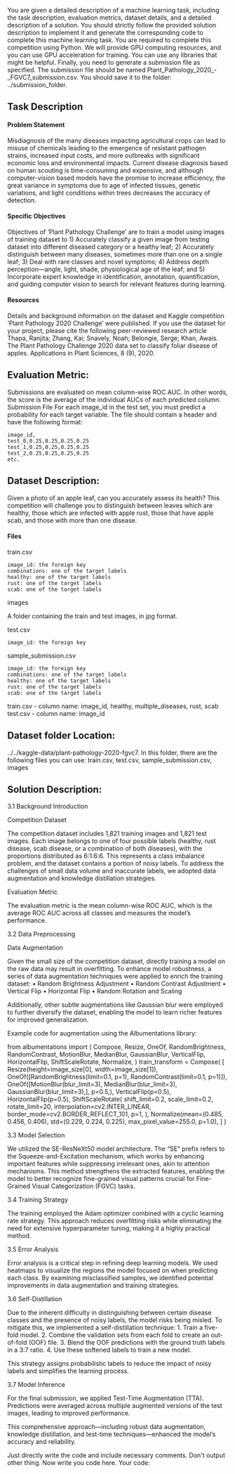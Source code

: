 You are given a detailed description of a machine learning task, including the task description, evaluation metrics, dataset details, and a detailed description of a solution.
You should strictly follow the provided solution description to implement it and generate the corresponding code to complete this machine learning task.
You are required to complete this competition using Python. We will provide GPU computing resources, and you can use GPU acceleration for training.
You can use any libraries that might be helpful.
Finally, you need to generate a submission file as specified. The submission file should be named Plant_Pathology_2020_-_FGVC7_submission.csv. You should save it to the folder: ../submission_folder.

## Task Description
#### Problem Statement
Misdiagnosis of the many diseases impacting agricultural crops can lead to misuse of chemicals leading to the emergence of resistant pathogen strains, increased input costs, and more outbreaks with significant economic loss and environmental impacts. Current disease diagnosis based on human scouting is time-consuming and expensive, and although computer-vision based models have the promise to increase efficiency, the great variance in symptoms due to age of infected tissues, genetic variations, and light conditions within trees decreases the accuracy of detection. 
#### Specific Objectives
Objectives of ‘Plant Pathology Challenge’ are to train a model using images of training dataset to 1) Accurately classify a given image from testing dataset into different diseased category or a healthy leaf; 2) Accurately distinguish between many diseases, sometimes more than one on a single leaf; 3) Deal with rare classes and novel symptoms; 4) Address depth perception—angle, light, shade, physiological age of the leaf; and 5) Incorporate expert knowledge in identification, annotation, quantification, and guiding computer vision to search for relevant features during learning. 
#### Resources
Details and background information on the dataset and Kaggle competition ‘Plant Pathology 2020 Challenge’ were published. If you use the dataset for your project, please cite the following peer-reviewed research article
Thapa, Ranjita; Zhang, Kai; Snavely, Noah; Belongie, Serge; Khan, Awais. The Plant Pathology Challenge 2020 data set to classify foliar disease of apples. Applications in Plant Sciences, 8 (9), 2020.


##  Evaluation Metric:
Submissions are evaluated on mean column-wise ROC AUC. In other words, the score is the average of the individual AUCs of each predicted column. 
Submission File
For each image_id in the test set, you must predict a probability for each target variable. The file should contain a header and have the following format:

    image_id,
    test_0,0.25,0.25,0.25,0.25
    test_1,0.25,0.25,0.25,0.25
    test_2,0.25,0.25,0.25,0.25
    etc.

##  Dataset Description:
Given a photo of an apple leaf, can you accurately assess its health? This competition will challenge you to distinguish between leaves which are healthy, those which are infected with apple rust, those that have apple scab, and those with more than one disease. 
#### Files
train.csv

    image_id: the foreign key
    combinations: one of the target labels
    healthy: one of the target labels
    rust: one of the target labels
    scab: one of the target labels

images

A folder containing the train and test images, in jpg format.

test.csv

    image_id: the foreign key

sample_submission.csv

    image_id: the foreign key
    combinations: one of the target labels
    healthy: one of the target labels
    rust: one of the target labels
    scab: one of the target labels

train.csv - column name: image_id, healthy, multiple_diseases, rust, scab
test.csv - column name: image_id


## Dataset folder Location: 
../../kaggle-data/plant-pathology-2020-fgvc7. In this folder, there are the following files you can use: train.csv, test.csv, sample_submission.csv, images

## Solution Description:
3.1 Background Introduction

Competition Dataset

The competition dataset includes 1,821 training images and 1,821 test images. Each image belongs to one of four possible labels (healthy, rust disease, scab disease, or a combination of both diseases), with the proportions distributed as 6:1:6:6. This represents a class imbalance problem, and the dataset contains a portion of noisy labels. To address the challenges of small data volume and inaccurate labels, we adopted data augmentation and knowledge distillation strategies.

Evaluation Metric

The evaluation metric is the mean column-wise ROC AUC, which is the average ROC AUC across all classes and measures the model’s performance.

3.2 Data Preprocessing

Data Augmentation

Given the small size of the competition dataset, directly training a model on the raw data may result in overfitting. To enhance model robustness, a series of data augmentation techniques were applied to enrich the training dataset:
	•	Random Brightness Adjustment
	•	Random Contrast Adjustment
	•	Vertical Flip
	•	Horizontal Flip
	•	Random Rotation and Scaling

Additionally, other subtle augmentations like Gaussian blur were employed to further diversify the dataset, enabling the model to learn richer features for improved generalization.

Example code for augmentation using the Albumentations library:

from albumentations import (
    Compose,
    Resize,
    OneOf,
    RandomBrightness,
    RandomContrast,
    MotionBlur,
    MedianBlur,
    GaussianBlur,
    VerticalFlip,
    HorizontalFlip,
    ShiftScaleRotate,
    Normalize,
)
train_transform = Compose(
    [
        Resize(height=image_size[0], width=image_size[1]),
        OneOf([RandomBrightness(limit=0.1, p=1), RandomContrast(limit=0.1, p=1)]),
        OneOf([MotionBlur(blur_limit=3), MedianBlur(blur_limit=3), GaussianBlur(blur_limit=3),], p=0.5,),
        VerticalFlip(p=0.5),
        HorizontalFlip(p=0.5),
        ShiftScaleRotate(
            shift_limit=0.2,
            scale_limit=0.2,
            rotate_limit=20,
            interpolation=cv2.INTER_LINEAR,
            border_mode=cv2.BORDER_REFLECT_101,
            p=1,
        ),
        Normalize(mean=(0.485, 0.456, 0.406), std=(0.229, 0.224, 0.225), max_pixel_value=255.0, p=1.0),
    ]
)

3.3 Model Selection

We utilized the SE-ResNeXt50 model architecture. The “SE” prefix refers to the Squeeze-and-Excitation mechanism, which works by enhancing important features while suppressing irrelevant ones, akin to attention mechanisms. This method strengthens the extracted features, enabling the model to better recognize fine-grained visual patterns crucial for Fine-Grained Visual Categorization (FGVC) tasks.

3.4 Training Strategy

The training employed the Adam optimizer combined with a cyclic learning rate strategy. This approach reduces overfitting risks while eliminating the need for extensive hyperparameter tuning, making it a highly practical method.

3.5 Error Analysis

Error analysis is a critical step in refining deep learning models. We used heatmaps to visualize the regions the model focused on when predicting each class. By examining misclassified samples, we identified potential improvements in data augmentation and training strategies.

3.6 Self-Distillation

Due to the inherent difficulty in distinguishing between certain disease classes and the presence of noisy labels, the model risks being misled. To mitigate this, we implemented a self-distillation technique:
	1.	Train a five-fold model.
	2.	Combine the validation sets from each fold to create an out-of-fold (OOF) file.
	3.	Blend the OOF predictions with the ground truth labels in a 3:7 ratio.
	4.	Use these softened labels to train a new model.

This strategy assigns probabilistic labels to reduce the impact of noisy labels and simplifies the learning process.

3.7 Model Inference

For the final submission, we applied Test-Time Augmentation (TTA). Predictions were averaged across multiple augmented versions of the test images, leading to improved performance.

This comprehensive approach—including robust data augmentation, knowledge distillation, and test-time techniques—enhanced the model’s accuracy and reliability.


Just directly write the code and include necessary comments. Don't output other thing. Now write you code here. 
Your code: